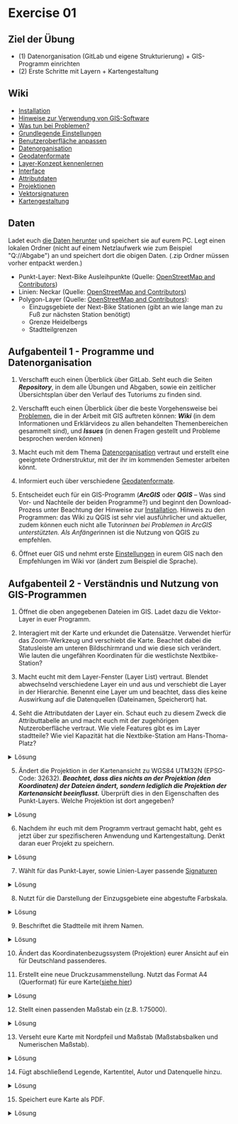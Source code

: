 # Exercise 01

## Ziel der Übung
* (1) Datenorganisation (GitLab und eigene Strukturierung) + GIS-Programm einrichten
* (2) Erste Schritte mit Layern + Kartengestaltung

## Wiki
* [Installation](/content/gis/allgemeines/qgis-Installation.md)
* [Hinweise zur Verwendung von GIS-Software](/content/gis/allgemeines/Hinweise.md)
* [Was tun bei Problemen?](/content/gis/allgemeines/home-Probleme.md)
* [Grundlegende Einstellungen](/content/gis/exercise_1/arbeiten_mit_qgis/home-Grundlegende_Einstellungen.md)
* [Benutzeroberfläche anpassen](/content/gis/exercise_1/arbeiten_mit_qgis/qgis_Interface.md)
* [Datenorganisation](/content/gis/exercise_1s/exercise_1/arbeiten_mit_qgis/home-Datenorganisation.md)
* [Geodatenformate](/content/gis/exercise_1/arbeiten_mit_qgis/home-Geodatenformate)
* [Layer-Konzept kennenlernen](/content/gis/exercise_1s/exercise_1/daten_in_qgis/qgis-Layer-Konzept.md)
* [Interface](/content/gis/exercise_1s/exercise_1/arbeiten_mit_qgis/qgis-Interface.md)
* [Attributdaten](/content/gis/exercise_1/daten_in_qgis/qgis-Attributdaten)
* [Projektionen](/content/gis/exercise_1/daten_in_qgis/qgis-Projektionen)
* [Vektorsignaturen](/content/gis/exercise_1/visualisierung/qgis-Vektorsignaturen)
* [Kartengestaltung](/content/gis/exercise_1/visualisierung/qgis-Kartengestaltung)

## Daten
Ladet euch [die Daten herunter](https://courses.gistools.geog.uni-heidelberg.de/giscience/gis-einfuehrung/-/raw/master/exercise_01/exercise_01_data.zip) und speichert sie auf eurem PC. Legt einen lokalen Ordner (nicht auf einem Netzlaufwerk wie zum Beispiel "Q://Abgabe") an und speichert dort die obigen Daten. (.zip Ordner müssen vorher entpackt werden.)

* Punkt-Layer: Next-Bike Ausleihpunkte (Quelle: [OpenStreetMap and Contributors](https://www.openstreetmap.org/#map=6/51.330/10.453))
* Linien: Neckar (Quelle: [OpenStreetMap and Contributors](https://www.openstreetmap.org/#map=6/51.330/10.453))
* Polygon-Layer (Quelle: [OpenStreetMap and Contributors](https://www.openstreetmap.org/#map=6/51.330/10.453)):
  * Einzugsgebiete der Next-Bike Stationen (gibt an wie lange man zu Fuß zur nächsten Station benötigt)
  * Grenze Heidelbergs
  * Stadtteilgrenzen

## Aufgabenteil 1 - Programme und Datenorganisation
1. Verschafft euch einen Überblick über GitLab. Seht euch die Seiten ***Repository***, in dem alle Übungen und Abgaben, sowie ein zeitlicher Übersichtsplan über den Verlauf des Tutoriums zu finden sind.

2. Verschafft euch einen Überblick über die beste Vorgehensweise bei [Problemen](https://courses.gistools.geog.uni-heidelberg.de/giscience/gis-einfuehrung/-/wikis/home-Probleme), die in der Arbeit mit GIS auftreten können: ***Wiki*** (in dem Informationen und Erklärvideos zu allen behandelten Themenbereichen gesammelt sind), und ***Issues*** (in denen Fragen gestellt und Probleme besprochen werden können)

3. Macht euch mit dem Thema [Datenorganisation](/content/gis/exercise_1/arbeiten_mit_qgis/home-Datenorganisation) vertraut und erstellt eine geeigntete Ordnerstruktur, mit der ihr im kommenden Semester arbeiten könnt.

4. Informiert euch über verschiedene [Geodatenformate](/content/gis/exercise_1/arbeiten_mit_qgis/home-Geodatenformate).

5. Entscheidet euch für ein GIS-Programm (***ArcGIS*** oder ***QGIS*** – Was sind Vor- und Nachteile der beiden Programme?) und beginnt den Download-Prozess unter Beachtung der Hinweise zur [Installation](/content/gis/allgemeines/qgis-Installation).
   Hinweis zu den Programmen: das Wiki zu QGIS ist sehr viel ausführlicher und aktueller, zudem können euch nicht alle Tutor*innen bei Problemen in ArcGIS unterstützten. Als Anfänger*innen ist die Nutzung von QGIS zu empfehlen.

6. Öffnet euer GIS und nehmt erste [Einstellungen](/content/gis/exercise_1/arbeiten_mit_qgis/home-Grundlegende-Einstellungen) in eurem GIS nach den Empfehlungen im Wiki vor (ändert zum Beispiel die Sprache).

## Aufgabenteil 2 - Verständnis und Nutzung von GIS-Programmen
1. Öffnet die oben angegebenen Dateien im GIS. Ladet dazu die Vektor-Layer in euer Programm.

2. Interagiert mit der Karte und erkundet die Datensätze. Verwendet hierfür das Zoom-Werkzeug und verschiebt die Karte. Beachtet dabei die Statusleiste am unteren Bildschirmrand und wie diese sich verändert. Wie lauten die ungefähren Koordinaten für die westlichste Nextbike-Station?

3. Macht eucht mit dem Layer-Fenster (Layer List) vertraut. Blendet abwechselnd verschiedene Layer ein und aus und verschiebt die Layer in der Hierarchie. Benennt eine Layer um und beachtet, dass dies keine Auswirkung auf die Datenquellen (Dateinamen, Speicherort) hat.

4. Seht die Attributdaten der Layer ein. Schaut euch zu diesem Zweck die Attributtabelle an und macht euch mit der zugehörigen Nutzeroberfläche vertraut. Wie viele Features gibt es im Layer stadtteile? Wie viel Kapazität hat die Nextbike-Station am Hans-Thoma-Platz?

<details>
  <summary>Lösung</summary>
    <br/>
    <ul>
    <li>
    Rechtsklick auf den Layernamen und Attributtabelle öffnen auswählen.


  </details>

5. Ändert die Projektion in der Kartenansicht zu WGS84 UTM32N (EPSG-Code: 32632). ***Beachtet, dass dies nichts an der Projektion (den Koordinaten) der Dateien ändert, sondern lediglich die Projektion der Kartenansicht beeinflusst.*** Überprüft dies in den Eigenschaften des Punkt-Layers. Welche Projektion ist dort angegeben?

<details>
  <summary>Lösung</summary>
    <br/>
    <ul>
    <li>
    Die Angabe zur Projektion (KBS) findet ihr unter Eigenschaften -> Informationen. Eine Vekotrlayer kann reprojiziert werden unter Vektor -> Datenmanagment-Werkzeuge -> Layer reprojizieren.


  </details>

6. Nachdem ihr euch mit dem Programm vertraut gemacht habt, geht es jetzt über zur spezifischeren Anwendung und Kartengestaltung. Denkt daran euer Projekt zu speichern.

<details>
  <summary>Lösung</summary>
    <br/>
    <ul>
    <li>
    Speichert euer Projekt unter Projekt -> Speichern als... . Die Projektdatei (.qgz) speichert nicht alle eure Daten, löscht also nicht eure einzelnen Layerdateien, da das Projekt auf diese zugreift.

  </details>

7. Wählt für das Punkt-Layer, sowie Linien-Layer passende [Signaturen](/content/gis/exercise_1/visualisierung/qgis-Vektorsignaturen)

<details>
  <summary>Lösung</summary>
    <br/>
    <ul>
    <li>
    Im verlinkten Wiki findet ihr hierzu kurze Screenrecordings, welche die verschiedenen Gestaltungsmöglichkeiten erklären. Tipp: Unter Ansicht -> Bedienfelder -> Layergestaltung kann man sich das Feld anzeigen lassen ohne ein neues Fenster zu öffnen.


  </details>

8. Nutzt für die Darstellung der Einzugsgebiete eine abgestufte Farbskala.

<details>
  <summary>Lösung</summary>
    <br/>
    <ul>
    <li>
    Wählt die Layer isochronen aus und wählt im Bedienfeld Layergestaltung die Einstellung Abgestuft anstatt Einzelsymbold aus. Legt nun den Wert fest (hier: AA_MINS), sucht einen Farbverlauf aus und klickt auf Klassifizieren.


  </details>

9. Beschriftet die Stadtteile mit ihrem Namen.

<details>
  <summary>Lösung</summary>
    <br/>
    <ul>
    <li>
    Layergestaltung -> Beschriftung (Pfeilsymbol "abc") wählen und von keine Beschriftung auf Einzelne Beschriftung umstellen und auch hier den Wert (hier: name) festlegen.


  </details>

10. Ändert das Koordinatenbezugssystem (Projektion) eurer Ansicht auf ein für Deutschland passenderes.

11. Erstellt eine neue Druckzusammenstellung. Nutzt das Format A4 (Querformat) für eure Karte([siehe hier](/content/gis/exercise_1/visualisierung/qgis-Kartengestaltung))

<details>
  <summary>Lösung</summary>
    <br/>
    <ul>
    <li>
    Wie ihr ein Kartenblatt erstellen könnt findet ihr ausführlich im Wiki erklärt. Mit einem Rechtsklick auf das Kartenblatt könnt ihr die Seiteneigenschaften öffnen und das Format abändern.

  </details>

12. Stellt einen passenden Maßstab ein (z.B. 1:75000).

<details>
  <summary>Lösung</summary>
    <br/>
    <ul>
    <li>
    Nachdem ihr die Karte zum Layout hinzugefügt habt könnt ihr unter Elementeigenschaften den Maßstab der Karte festlegen.


  </details>

13. Verseht eure Karte mit Nordpfeil und Maßstab (Maßstabsbalken und Numerischen Maßstab).

<details>
  <summary>Lösung</summary>
    <br/>
    <ul>
    <li>
    Die nötigen Tools finden sich in der vertikalen Symbolleiste am linken Rand des Feldes.


  </details>

14. Fügt abschließend Legende, Kartentitel, Autor und Datenquelle hinzu.

<details>
  <summary>Lösung</summary>
    <br/>
    <ul>
    <li>
    Die nötigen Tools finden sich in der vertikalen Symbolleiste am linken Rand des Feldes. Schriftart, -größe, Rand oder Hintergrund können unter Elementeigenschaften angepasst werden.


  </details>

15. Speichert eure Karte als PDF.

<details>
  <summary>Lösung</summary>
    <br/>
    <ul>
    <li>
    Layout -> als PDF exportieren.  


  </details>
